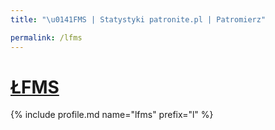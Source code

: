 ```yaml
---
title: "\u0141FMS | Statystyki patronite.pl | Patromierz"

permalink: /lfms
---
```


# [ŁFMS](https://patronite.pl/lfms)

{% include profile.md name="lfms" prefix="l" %}

